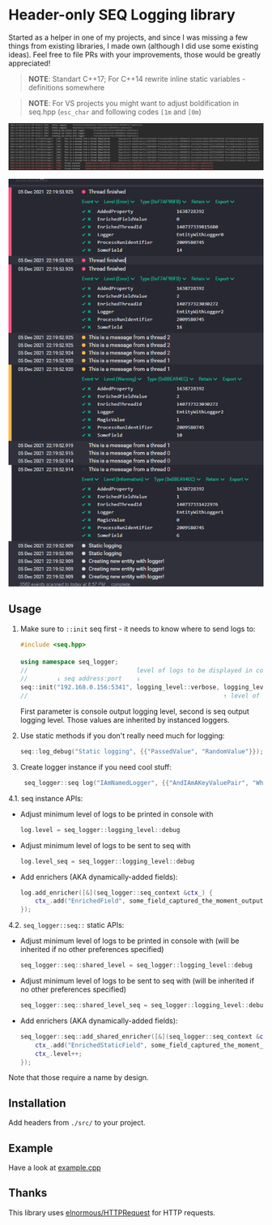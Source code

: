 # Header-only SEQ Logging library

Started as a helper in one of my projects, and since I was missing a few things from existing libraries, I made own (although I did use some existing ideas).
Feel free to file PRs with your improvements, those would be greatly appreciated!

> **NOTE**: Standart C++17; For C++14 rewrite inline static variables - definitions somewhere

> **NOTE**: For VS projects you might want to adjust boldification in seq.hpp (`esc_char` and following codes `[1m` and `[0m`)

![Console Output Example](images/console_output.png)

![Seq Output Example](images/seq_output.png)

## Usage

1. Make sure to `::init` seq first - it needs to know where to send logs to:

    ```c++
    #include <seq.hpp>
    
    using namespace seq_logger;
    //                              level of logs to be displayed in console (inherited after init)     
    //        ↓ seq address:port    ↓                                               ↓ dispatch interval, in millis
    seq::init("192.168.0.156:5341", logging_level::verbose, logging_level::verbose, 10000);
    //                                                      ↑ level of logs to be dispatched to seq (inherited after init) 
    ```

    First parameter is console output logging level, second is seq output logging level. Those values are inherited by instanced loggers.

2. Use static methods if you don't really need much for logging:
   
    ```c++
    seq::log_debug("Static logging", {{"PassedValue", "RandomValue"}});
    ```
   
3. Create logger instance if you need cool stuff:
   
    ```c++
     seq_logger::seq log("IAmNamedLogger", {{"AndIAmAKeyValuePair", "Which will be added to all entries from this logger"}});
     ```
   
4.1. seq instance APIs:

* Adjust minimum level of logs to be printed in console with
  
    ```c++
    log.level = seq_logger::logging_level::debug
    ```
  
* Adjust minimum level of logs to be sent to seq with 
  
    ```c++
    log.level_seq = seq_logger::logging_level::debug
    ```
  
* Add enrichers (AKA dynamically-added fields):

    ```c++
    log.add_enricher([&](seq_logger::seq_context &ctx_) {
        ctx_.add("EnrichedField", some_field_captured_the_moment_output_is_printed);
    });
    ```

4.2. `seq_logger::seq::` static APIs:

* Adjust minimum level of logs to be printed in console with (will be inherited if no other preferences specified)
  
    ```c++
    seq_logger::seq::shared_level = seq_logger::logging_level::debug
    ```
  
* Adjust minimum level of logs to be sent to seq with (will be inherited if no other preferences specified)
  
    ```c++
    seq_logger::seq::shared_level_seq = seq_logger::logging_level::debug
    ```
  
* Add enrichers (AKA dynamically-added fields):
  
    ```c++
    seq_logger::seq::add_shared_enricher([&](seq_logger::seq_context &ctx_) {
        ctx_.add("EnrichedStaticField", some_field_captured_the_moment_output_is_printed);
        ctx_.level++;
    });
    ```

Note that those require a name by design.

## Installation

Add headers from `./src/` to your project.

## Example

Have a look at [example.cpp](./example.cpp)

## Thanks
This library uses [elnormous/HTTPRequest](https://github.com/elnormous/HTTPRequest) for HTTP requests.


